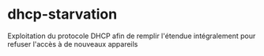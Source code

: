 # dhcp-starvation
Exploitation du protocole DHCP afin de remplir l'étendue intégralement pour refuser l'accès à de nouveaux appareils
